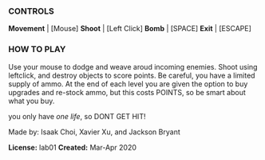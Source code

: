 ### CONTROLS
**Movement**  | \[Mouse]
**Shoot**     | \[Left Click]
**Bomb**      | \[SPACE]
**Exit**      | \[ESCAPE]



### HOW TO PLAY
Use your mouse to dodge and weave aroud incoming enemies. Shoot using leftclick, and destroy objects to score points. Be careful, you have a limited supply of ammo. At the end of each level you are given the option to buy upgrades and re-stock ammo, but this costs POINTS, so be smart about what you buy.

you only have *one life*, so DONT GET HIT!

Made by: Isaak Choi, Xavier Xu, and Jackson Bryant

**License:** lab01
**Created:** Mar-Apr 2020
